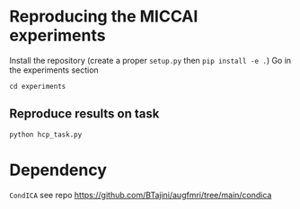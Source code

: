 # Reproducing the MICCAI experiments

Install the repository (create a proper `setup.py` then `pip install -e .`)
Go in the experiments section

`cd experiments`

## Reproduce results on task

`python hcp_task.py`

# Dependency
`CondICA` see repo https://github.com/BTajini/augfmri/tree/main/condica
